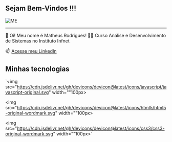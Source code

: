 ## Sejam Bem-Vindos !!!

![ME](https://64.media.tumblr.com/4d253ebcbac40c328a822176d5045913/tumblr_oa4d9xy53A1ro8ysbo1_500.gif)

--------------------------


:man: Oi! Meu nome é Matheus Rodrigues!
:technologist: Curso Análise e Desenvolvimento de Sistemas no Instituto Infnet

📫 [Acesse meu LinkedIn](https://www.linkedin.com/in/matheus-de-souza-rodrigues-177126329/)

## Minhas tecnologias

`<img src="https://cdn.jsdelivr.net/gh/devicons/devicon@latest/icons/javascript/javascript-original.svg" width=""100px>

<img src="https://cdn.jsdelivr.net/gh/devicons/devicon@latest/icons/html5/html5-original-wordmark.svg" width=""100px>

<img src="https://cdn.jsdelivr.net/gh/devicons/devicon@latest/icons/css3/css3-original-wordmark.svg" width=""100px>`



<!--
**tiTurtle/tiTurtle** is a ✨ _special_ ✨ repository because its `README.md` (this file) appears on your GitHub profile.

Here are some ideas to get you started:

- 🔭 I’m currently working on ...
- 🌱 I’m currently learning ...
- 👯 I’m looking to collaborate on ...
- 🤔 I’m looking for help with ...
- 💬 Ask me about ...
- 📫 How to reach me: ...
- 😄 Pronouns: ...
- ⚡ Fun fact: ...
-->
